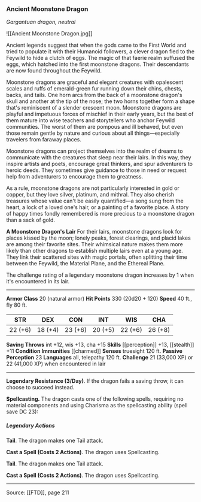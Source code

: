 ### Ancient Moonstone Dragon
_Gargantuan dragon, neutral_

![[Ancient Moonstone Dragon.jpg]]

Ancient legends suggest that when the gods came to the First World and tried to populate it with their Humanoid followers, a clever dragon fled to the Feywild to hide a clutch of eggs. The magic of that faerie realm suffused the eggs, which hatched into the first moonstone dragons. Their descendants are now found throughout the Feywild.

Moonstone dragons are graceful and elegant creatures with opalescent scales and ruffs of emerald-green fur running down their chins, chests, backs, and tails. One horn arcs from the back of a moonstone dragon's skull and another at the tip of the nose; the two horns together form a shape that's reminiscent of a slender crescent moon. Moonstone dragons are playful and impetuous forces of mischief in their early years, but the best of them mature into wise teachers and storytellers who anchor Feywild communities. The worst of them are pompous and ill behaved, but even those remain gentle by nature and curious about all things—especially travelers from faraway places.

Moonstone dragons can project themselves into the realm of dreams to communicate with the creatures that sleep near their lairs. In this way, they inspire artists and poets, encourage great thinkers, and spur adventurers to heroic deeds. They sometimes give guidance to those in need or request help from adventurers to encourage them to greatness.

As a rule, moonstone dragons are not particularly interested in gold or copper, but they love silver, platinum, and mithral. They also cherish treasures whose value can't be easily quantified—a song sung from the heart, a lock of a loved one's hair, or a painting of a favorite place. A story of happy times fondly remembered is more precious to a moonstone dragon than a sack of gold.


**A Moonstone Dragon's Lair** For their lairs, moonstone dragons look for places kissed by the moon; lonely peaks, forest clearings, and placid lakes are among their favorite sites. Their whimsical nature makes them more likely than other dragons to establish multiple lairs even at a young age. They link their scattered sites with magic portals, often splitting their time between the Feywild, the Material Plane, and the Ethereal Plane.

The challenge rating of a legendary moonstone dragon increases by 1 when it's encountered in its lair.





---

**Armor Class** 20 (natural armor)
**Hit Points** 330 (20d20 + 120)
**Speed** 40 ft., fly 80 ft.

| STR     | DEX     | CON     | INT     | WIS     | CHA     |
|---------|---------|---------|---------|---------|---------|
| 22 (+6) | 18 (+4) | 23 (+6) | 20 (+5) | 22 (+6) | 26 (+8) |

**Saving Throws** int +12, wis +13, cha +15
**Skills** [[perception]] +13, [[stealth]] +11
**Condition Immunities** [[charmed]]
**Senses** truesight 120 ft.
**Passive Perception** 23
**Languages** all, telepathy 120 ft.
**Challenge** 21 (33,000 XP) or 22 (41,000 XP) when encountered in lair

---

**Legendary Resistance (3/Day)**. If the dragon fails a saving throw, it can choose to succeed instead.

**Spellcasting.** The dragon casts one of the following spells, requiring no material components and using Charisma as the spellcasting ability (spell save DC 23):

##### Legendary Actions
**Tail**. The dragon makes one Tail attack.

**Cast a Spell (Costs 2 Actions)**. The dragon uses Spellcasting.

**Tail**. The dragon makes one Tail attack.

**Cast a Spell (Costs 2 Actions)**. The dragon uses Spellcasting.


---

Source: [[FTD]], page 211